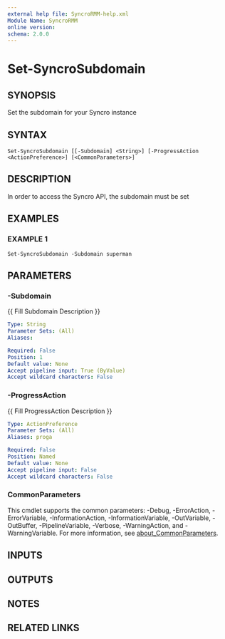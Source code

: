```yaml
---
external help file: SyncroRMM-help.xml
Module Name: SyncroRMM
online version:
schema: 2.0.0
---
```


# Set-SyncroSubdomain

## SYNOPSIS
Set the subdomain for your Syncro instance

## SYNTAX

```
Set-SyncroSubdomain [[-Subdomain] <String>] [-ProgressAction <ActionPreference>] [<CommonParameters>]
```

## DESCRIPTION
In order to access the Syncro API, the subdomain must be set

## EXAMPLES

### EXAMPLE 1
```
Set-SyncroSubdomain -Subdomain superman
```

## PARAMETERS

### -Subdomain
{{ Fill Subdomain Description }}

```yaml
Type: String
Parameter Sets: (All)
Aliases:

Required: False
Position: 1
Default value: None
Accept pipeline input: True (ByValue)
Accept wildcard characters: False
```

### -ProgressAction
{{ Fill ProgressAction Description }}

```yaml
Type: ActionPreference
Parameter Sets: (All)
Aliases: proga

Required: False
Position: Named
Default value: None
Accept pipeline input: False
Accept wildcard characters: False
```

### CommonParameters
This cmdlet supports the common parameters: -Debug, -ErrorAction, -ErrorVariable, -InformationAction, -InformationVariable, -OutVariable, -OutBuffer, -PipelineVariable, -Verbose, -WarningAction, and -WarningVariable. For more information, see [about_CommonParameters](http://go.microsoft.com/fwlink/?LinkID=113216).

## INPUTS

## OUTPUTS

## NOTES

## RELATED LINKS

